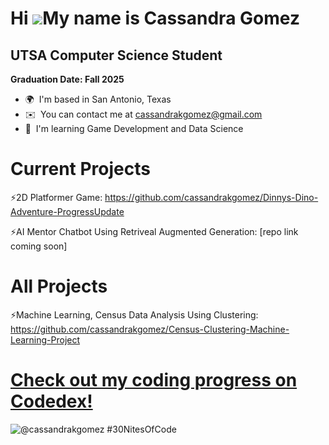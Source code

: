 Hi ![](https://user-images.githubusercontent.com/18350557/176309783-0785949b-9127-417c-8b55-ab5a4333674e.gif)My name is Cassandra Gomez
=======================================================================================================================================

UTSA Computer Science Student
-----------------------------

**Graduation Date: Fall 2025**

*   🌍  I'm based in San Antonio, Texas
*   ✉️  You can contact me at [cassandrakgomez@gmail.com](mailto:cassandrakgomez@gmail.com)
*   🧠  I'm learning Game Development and Data Science

  # Current Projects
  ⚡2D Platformer Game: https://github.com/cassandrakgomez/Dinnys-Dino-Adventure-ProgressUpdate
  
  ⚡AI Mentor Chatbot Using Retriveal Augmented Generation: [repo link coming soon]

  # All Projects
 
  ⚡Machine Learning, Census Data Analysis Using Clustering: https://github.com/cassandrakgomez/Census-Clustering-Machine-Learning-Project

  # [Check out my coding progress on Codedex!](https://www.codedex.io/@cassandrakgomez/30-nites-of-code)  
  ![@cassandrakgomez #30NitesOfCode](https://www.codedex.io/api/petStatus?user=cassandrakgomez)


                    
               
